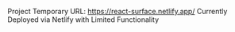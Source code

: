 Project Temporary URL: https://react-surface.netlify.app/
Currently Deployed via Netlify with Limited Functionality
